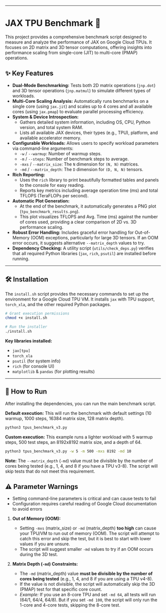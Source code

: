 
-----

# JAX TPU Benchmark 🚀

This project provides a comprehensive benchmark script designed to measure and analyze the performance of JAX on Google Cloud TPUs. It focuses on 2D matrix and 3D tensor computations, offering insights into performance scaling from single-core (JIT) to multi-core (PMAP) operations.

## ✨ Key Features

  * **Dual-Mode Benchmarking:** Tests both 2D matrix operations (`jnp.dot`) and 3D tensor operations (`jnp.matmul`) to simulate different types of workloads.
  * **Multi-Core Scaling Analysis:** Automatically runs benchmarks on a single core (using `jax.jit`) and scales up to 4 cores and all available cores (using `jax.pmap`) to evaluate parallel processing efficiency.
  * **System & Device Introspection:**
      * Gathers detailed system information, including OS, CPU, Python version, and total system RAM.
      * Lists all available JAX devices, their types (e.g., TPU), platform, and available accelerator memory.
  * **Configurable Workloads:** Allows users to specify workload parameters via command-line arguments:
      * `-w` / `--warmup`: Number of warmup steps.
      * `-m` / `--steps`: Number of benchmark steps to average.
      * `-mxs` / `--matrix_size`: The `N` dimension for `(N, N)` matrices.
      * `-md` / `--matrix_depth`: The `D` dimension for `(D, N, N)` tensors.
  * **Rich Reporting:**
      * Uses the `rich` library to print beautifully formatted tables and panels to the console for easy reading.
      * Reports key metrics including average operation time (ms) and total TFLOPS (TeraFLOPs per second).
  * **Automatic Plot Generation:**
      * At the end of the benchmark, it automatically generates a PNG plot (`tpu_benchmark_results.png`).
      * This plot visualizes TFLOPS and Avg. Time (ms) against the number of cores used, providing a clear comparison of 2D vs. 3D performance scaling.
  * **Robust Error Handling:** Includes graceful error handling for Out-of-Memory (OOM) exceptions, particularly for large 3D tensors. If an OOM error occurs, it suggests alternative `--matrix_depth` values to try.
  * **Dependency Checking:** A utility script (`utils/check_deps.py`) verifies that all required Python libraries (`jax`, `rich`, `psutil`) are installed before running.

-----

## 🛠️ Installation

The `install.sh` script provides the necessary commands to set up the environment for a Google Cloud TPU VM. It installs `jax` with TPU support, `torch_xla`, and the other required Python packages.

```bash
# Grant execution permissions
chmod +x install.sh

# Run the installer
./install.sh
```

**Key libraries installed:**

  * `jax[tpu]`
  * `torch_xla`
  * `psutil` (for system info)
  * `rich` (for console UI)
  * `matplotlib` & `pandas` (for plotting results)

-----

## 🚀 How to Run

After installing the dependencies, you can run the main benchmark script.

**Default execution:**
This will run the benchmark with default settings (10 warmup, 1000 steps, 16384 matrix size, 128 matrix depth).

```bash
python3 tpus_benchmark_v3.py
```

**Custom execution:**
This example runs a lighter workload with 5 warmup steps, 500 test steps, an 8192x8192 matrix size, and a depth of 64.

```bash
python3 tpus_benchmark_v3.py -w 5 -m 500 -mxs 8192 -md 10
```

**Note:** The `--matrix_depth` (`-md`) value must be divisible by the number of cores being tested (e.g., 1, 4, and 8 if you have a TPU v3-8). The script will skip tests that do not meet this requirement.


## ⚠️ Parameter Warnings

- Setting command-line parameters is critical and can cause tests to fail
- Configuration requires careful reading of Google Cloud documentation to avoid errors
1.  **Out of Memory (OOM):**

      * Setting `-mxs` (matrix\_size) or `-md` (matrix\_depth) **too high** can cause your TPU/VM to run out of memory (OOM). The script will attempt to catch this error and skip the test, but it is best to start with lower values if you are unsure.
      * The script will suggest smaller `-md` values to try if an OOM occurs during the 3D test.

2.  **Matrix Depth (`-md`) Constraints:**

      * The `-md` (matrix\_depth) value **must be divisible by the number of cores being tested** (e.g., 1, 4, and 8 if you are using a TPU v4-8).
      * If the value is not divisible, the script will automatically skip the 3D (PMAP) test for that specific core count.
      * *Example:* If you use an 8-core TPU and set `-md 64`, all tests will run (64/1, 64/4, 64/8). But if you set `-md 100`, the script will only run the 1-core and 4-core tests, skipping the 8-core test.
